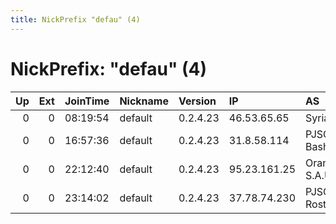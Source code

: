 ```yaml
---
title: NickPrefix "defau" (4)
---
```


# NickPrefix: "defau" (4)

|   Up |   Ext | JoinTime   | Nickname   | Version   | IP           | AS                    | CC   |   ORp |   Dirp | OS      | Contact   |   eFamMembers |
|-----:|------:|:-----------|:-----------|:----------|:-------------|:----------------------|:-----|------:|-------:|:--------|:----------|--------------:|
|    0 |     0 | 08:19:54   | default    | 0.2.4.23  | 46.53.65.65  | Syrian Telecom        | sy   |   443 |   9030 | Windows | None      |             1 |
|    0 |     0 | 16:57:36   | default    | 0.2.4.23  | 31.8.58.114  | PJSC Bashinformsvyaz  | ru   |   443 |      0 | Windows | None      |             1 |
|    0 |     0 | 22:12:40   | default    | 0.2.4.23  | 95.23.161.25 | Orange Espagne S.A.U. | es   |   443 |   9030 | Windows | None      |             1 |
|    0 |     0 | 23:14:02   | default    | 0.2.4.23  | 37.78.74.230 | PJSC Rostelecom       | ru   |   443 |   9030 | Windows | None      |             1 |
